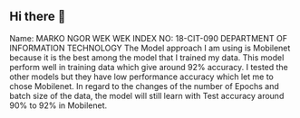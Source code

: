 ## Hi there 👋
Name: MARKO NGOR WEK WEK
INDEX NO: 18-CIT-090
DEPARTMENT OF INFORMATION TECHNOLOGY
The Model approach I am using is Mobilenet because it is the best among the model that I trained my data. This model perform well in training data which give around 92% accuracy.
I tested the other models but they have low performance accuracy which let me to chose Mobilenet.
In regard to the changes of the number of Epochs and batch size of the data, the model will still learn with Test accuracy around 90% to 92% in Mobilenet.

